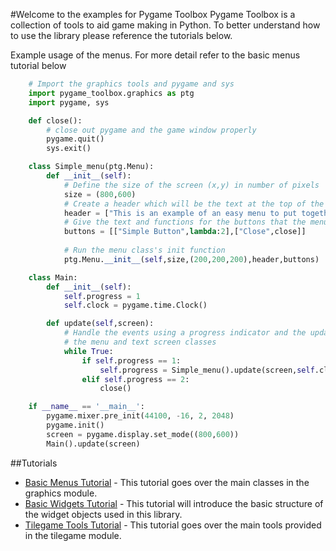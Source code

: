 #Welcome to the examples for Pygame Toolbox
Pygame Toolbox is a collection of tools to aid game making in Python. To better
understand how to use the library please reference the tutorials below.

Example usage of the menus. For more detail refer to the basic menus tutorial
below

```python
    # Import the graphics tools and pygame and sys
    import pygame_toolbox.graphics as ptg
    import pygame, sys

    def close():
        # close out pygame and the game window properly
        pygame.quit()
        sys.exit()

    class Simple_menu(ptg.Menu):
        def __init__(self):
            # Define the size of the screen (x,y) in number of pixels
            size = (800,600)
            # Create a header which will be the text at the top of the menu screen
            header = ["This is an example of an easy menu to put together."]
            # Give the text and functions for the buttons that the menu class will create
            buttons = [["Simple Button",lambda:2],["Close",close]]
    
            # Run the menu class's init function
            ptg.Menu.__init__(self,size,(200,200,200),header,buttons)

    class Main:
        def __init__(self):
            self.progress = 1
            self.clock = pygame.time.Clock()

        def update(self,screen):
            # Handle the events using a progress indicator and the update method of
            # the menu and text screen classes
            while True:
                if self.progress == 1:
                    self.progress = Simple_menu().update(screen,self.clock)
                elif self.progress == 2:
                    close()

    if __name__ == '__main__':
        pygame.mixer.pre_init(44100, -16, 2, 2048)
        pygame.init()
        screen = pygame.display.set_mode((800,600))
        Main().update(screen)
```
##Tutorials

* [Basic Menus Tutorial](./menu_example/menu_tutorial.md) - This tutorial goes
  over the main classes in the graphics module.
* [Basic Widgets Tutorial](./widget_examples/widgets_basic_tutorial.md) - This
  tutorial will introduce the basic structure of the widget objects used in
  this library.
* [Tilegame Tools Tutorial](./tiletools_example/tilegame_tools_tutorial.md) -
  This tutorial goes over the main tools provided in the tilegame module.
